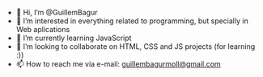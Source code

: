 - 👋 Hi, I’m @GuillemBagur
- 👀 I’m interested in everything related to programming, but specially in Web aplications
- 🌱 I’m currently learning JavaScript
- 💞️ I’m looking to collaborate on HTML, CSS and JS projects (for learning :))
- 📫 How to reach me via e-mail: guillembagurmoll@gmail.com

<!---
GuillemBagur/GuillemBagur is a ✨ special ✨ repository because its `README.md` (this file) appears on your GitHub profile.
You can click the Preview link to take a look at your changes.
--->
